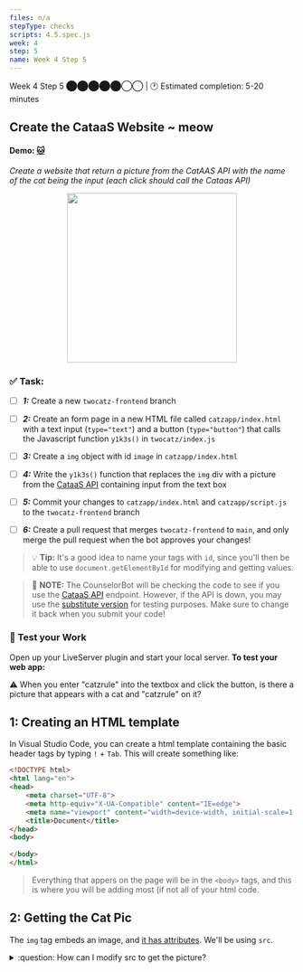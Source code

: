 ```yaml
---
files: n/a
stepType: checks
scripts: 4.5.spec.js
week: 4
step: 5
name: Week 4 Step 5
---
```


Week 4 Step 5 ⬤⬤⬤⬤⬤◯◯ | 🕐 Estimated completion: 5-20 minutes

## Create the CataaS Website ~ meow

#### Demo: [🐱](https://week4step5.emilychen10.repl.co/)
*Create a website that return a picture from the CatAAS API with the name of the cat being the input (each click should call the Cataas API)*

<p align="center">
   <img src="https://user-images.githubusercontent.com/69332964/121592136-4caeb800-ca08-11eb-8c34-1718db133049.png" width="300" height="300" />
</p>

### ✅  Task:
- [ ] ***1:*** Create a new `twocatz-frontend` branch
- [ ] ***2:*** Create an form page in a new HTML file called `catzapp/index.html`  with a text input (`type="text"`) and a button (`type="button"`) that calls the Javascript function `y1k3s()` in `twocatz/index.js` 
- [ ] ***3:*** Create a `img` object with id `image` in `catzapp/index.html`
- [ ] ***4:*** Write the `y1k3s()` function that replaces the `img` div with a picture from the [CataaS API](http://cataas.com/) containing input from the text box
- [ ] ***5:*** Commit your changes to `catzapp/index.html` and `catzapp/script.js` to the `twocatz-frontend` branch
- [ ] ***6:*** Create a pull request that merges `twocatz-frontend` to `main`, and only merge the pull request when the bot approves your changes! 


> 💡 **Tip:** It's a good idea to name your tags with `id`, since you'll then be able to use `document.getElementById` for modifying and getting values.

> 🚨 **NOTE:** The CounselorBot will be checking the code to see if you use the [CataaS API](http://cataas.com/) endpoint. However, if the API is down, you may use the [substitute version](https://bit-cat.azurewebsites.net/cat/says/serverless) for testing purposes. Make sure to change it back when you submit your code!

### 🚧 Test your Work
Open up your LiveServer plugin and start your local server. **To test your web app:**

⚠️ When you enter "catzrule" into the textbox and click the button, is there a picture that appears with a cat and "catzrule" on it?

## 1: Creating an HTML template
In Visual Studio Code, you can create a html template containing the basic header tags by typing `!` + `Tab`. This will create something like: 

```html
<!DOCTYPE html>
<html lang="en">
<head>
    <meta charset="UTF-8">
    <meta http-equiv="X-UA-Compatible" content="IE=edge">
    <meta name="viewport" content="width=device-width, initial-scale=1.0">
    <title>Document</title>
</head>
<body>
    
</body>
</html>
```
> Everything that appers on the page will be in the `<body>` tags, and this is where you will be adding most (if not all of your html code.

## 2: Getting the Cat Pic
The `img` tag embeds an image, and [it has attributes](https://www.w3schools.com/tags/tag_img.asp). We'll be using `src`.

<details>
<summary>:question: How can I modify src to get the picture?</summary>
  </br>

When the button is clicked, it will call `y1k3s()`, so we will add a line of code in the function.
In HTML, the img tag looks like this:
```html
<img src="img_girl.jpg" alt="Girl in a jacket" width="500" height="600">
```
We can change the `src` value to a URL, or a file on a server. In our case, we'll change it to a URL to the Cat API.
> 💡 Recall that the endpoint is https://cataas.com/cat/says/[your_text]

```js
 document.getElementById("YOUR_IMAGE_ID").src = THE_ENDPOINT + THE_INPUT
 ```
 
  <br><br/>
</details>
